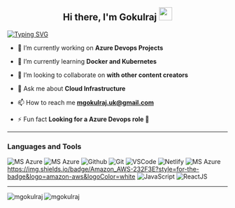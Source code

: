 <h2 align="center">Hi there, I'm Gokulraj <img src="https://raw.githubusercontent.com/MartinHeinz/MartinHeinz/master/wave.gif" width="30px"></h2>

[![Typing SVG](https://readme-typing-svg.herokuapp.com?font=Crimson+Text&pause=1000&color=4338F7&random=false&width=435&lines=I'm+an+Azure+Cloud+Engineer)](https://git.io/typing-svg)


- 🔭 I’m currently working on **Azure Devops Projects**

- 🌱 I’m currently learning **Docker and Kubernetes**

- 👯 I’m looking to collaborate on **with other content creators**

- 💬 Ask me about **Cloud Infrastructure**

- 📫 How to reach me **mgokulraj.uk@gmail.com**

- ⚡ Fun fact **Looking for a Azure Devops role 🤣**

---

<h3 align="left">Languages and Tools</h3>

![MS Azure](https://img.shields.io/badge/Microsoft_Azure-0089D6?style=for-the-badge&logo=microsoft-azure&logoColor=white)
![MS Azure](https://img.shields.io/badge/Azure_DevOps-0078D7?style=for-the-badge&logo=azure-devops&logoColor=white)
![Github](https://img.shields.io/badge/GitHub-100000?style=for-the-badge&logo=github&logoColor=white)
![Git](https://img.shields.io/badge/-Git-F05032?style=for-the-badge&logo=git&logoColor=white)
![VSCode](https://img.shields.io/badge/-Visual%20Studio%20Code-0078d7?style=for-the-badge&logo=visualstudiocode&logoColor=white)
![Netlify](https://img.shields.io/badge/Netlify-00C7B7?style=for-the-badge&logo=netlify&logoColor=white)
![MS Azure](https://img.shields.io/badge/Microsoft_Azure-0080FF?style=for-the-badge&logo=microsoft-azure&logoColor=white)
https://img.shields.io/badge/Amazon_AWS-232F3E?style=for-the-badge&logo=amazon-aws&logoColor=white
![JavaScript](https://img.shields.io/badge/JavaScript-F7DF1E?style=for-the-badge&logo=javascript&logoColor=black)
![ReactJS](https://img.shields.io/badge/React.js-35495E?style=for-the-badge&logo=react&logoColor=#61DAFB)
  
  ---

<p><img align="left" src="https://github-readme-stats.vercel.app/api/top-langs?username=mgokulraj&show_icons=true&locale=en&layout=compact" alt="mgokulraj" /></p>


<p><img align="center" src="https://github-readme-streak-stats.herokuapp.com/?user=mgokulraj&" alt="mgokulraj" /></p>
  
